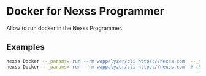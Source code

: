 # Docker for Nexss Programmer

Allow to run docker in the Nexss Programmer.

## Examples

```sh
nexss Docker --_params='run --rm wappalyzer/cli https://nexss.com' --_type=merge # It needs json result from docker
nexss Docker --_params='run --rm wappalyzer/cli https://nexss.com' # this will put output to nxsOut
```
